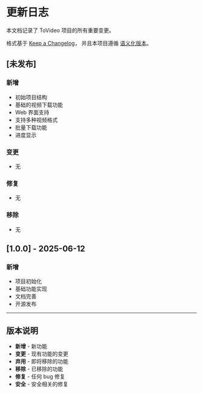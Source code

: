 # 更新日志

本文档记录了 ToVideo 项目的所有重要变更。

格式基于 [Keep a Changelog](https://keepachangelog.com/zh-CN/1.0.0/)，
并且本项目遵循 [语义化版本](https://semver.org/lang/zh-CN/)。

## [未发布]

### 新增
- 初始项目结构
- 基础的视频下载功能
- Web 界面支持
- 支持多种视频格式
- 批量下载功能
- 进度显示

### 变更
- 无

### 修复
- 无

### 移除
- 无

## [1.0.0] - 2025-06-12

### 新增
- 项目初始化
- 基础功能实现
- 文档完善
- 开源发布

---

## 版本说明

- **新增** - 新功能
- **变更** - 现有功能的变更
- **弃用** - 即将移除的功能
- **移除** - 已移除的功能
- **修复** - 任何 bug 修复
- **安全** - 安全相关的修复